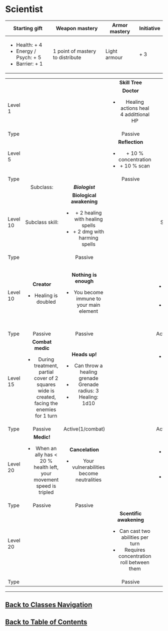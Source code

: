 #   Scientist

|Starting gift   |Weapon mastery   |Armor mastery   |Initiative   |
|---|---|---|---|
|<ul><li>Health: + 4</li><li>Energy / Psych: + 5</li><li>Barrier: + 1</li></ul>   |1 point of mastery to distribute   |Light armour   | + 3   |

|   |   |   |   |   |   |
|---|:---:|:---:|:---:|:---:|:---:|
|   |   |   |**Skill Tree**   |   |   |
|Level 1   |   |   |**Doctor**<ul><li>Healing actions heal 4 addittional HP</li></ul>   |   |   |
|Type   |   |   |Passive   |   |   |
|Level 5   |   |   |**Reflection**<ul><li> + 10 % concentration</li><li> + 10 % scan</li></ul>|   |   |
|Type   |   |   |Passive   |   |   |
|   |Subclass:   |***Biologist***   |   |Subclass:   |***Geologist***   |
|Level 10   |Subclass skill:   |**Biological awakening**<ul><li> + 2 healing with healing spells</li><li> + 2 dmg with harming spells</li></ul>   |   |Subclass skill:   |**Geological awakening**<ul><li>Harming spells deal + 10 dmg</li></ul>   |
|Type   |   |Passive   |   |   |Passive   |
|Level 10   |**Creator**<ul><li>Healing is doubled</li></ul>   |**Nothing is enough**<ul><li>You become immune to your main element</li></ul>   |   |**Excess**<ul><li> - 30 % success chance</li><li> + 20 dmg on success</li></ul>   |**Always more**<ul><li>When the target is weak against your elemental attacks, you deal double dmg with them</li></ul>   |
|Type   |Passive   |Passive   |   |Active(5/combat)   |Passive   |
|Level 15   |**Combat medic**<ul><li>During treatment, partial cover of 2 squares wide is created, facing the enemies for 1 turn</li></ul>    |**Heads up!**<ul><li>Can throw a healing grenade</li><li>Grenade radius: 3</li><li>Healing: 1d10</li></ul>  |   |**Placebo**<ul><li>When an enemy tries to heal someone, you can attempt to negate that healing with an deception roll</li></ul>   |**Cover me!**<ul><li>Sacrifice turn</li><li> Multiply dmg by 1.5</li><li>Duration: Until next successfull hit</li></ul>   |
|Type   |Passive   |Active(1/combat)   |   |Active(2/combat)   |Active(4/combat)   |
|Level 20   |**Medic!**<ul><li>When an ally has < 20 % health left, your movement speed is tripled</li></ul>    |**Cancelation**<ul><li>Your vulnerabilities become neutralities</li></ul>   |   |**Boop**<ul><li>Turns grenade into innoucous stone</li><li>Requires successfull reflex test</li></ul>   |**Grab that!**<ul><li>You can turn a stone into a grenade with the effects of your abilities</li></ul>   |
|Type   |Passive   |Passive   |   |Passive   |Passive   |
|Level 20   |   |   |**Scentific awakening**<ul><li>Can cast two abilities per turn</li><li>Requires concentration roll between them</li></ul>   |   |   |
|Type   |   |   |Passive   |   |   |

---
##  [Back to Classes Navigation](ClassesNavigation.md)
##  [Back to Table of Contents](../TableOfContents.md)